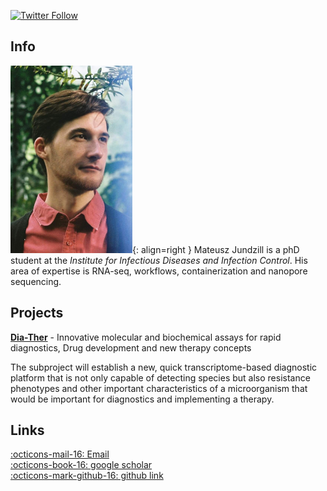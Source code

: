 [![Twitter Follow](https://img.shields.io/twitter/follow/m_jundzill.svg?style=social)](https://twitter.com/m_jundzill) 

## Info

![Mateusz](images/Mateusz.png){: align=right }
Mateusz Jundzill is a phD student at the *Institute for Infectious Diseases and Infection Control*. His area of expertise is RNA-seq, workflows, containerization and nanopore sequencing. 

## Projects

[**Dia-Ther**](http://lpi-jena.de/) - Innovative molecular and biochemical assays for rapid diagnostics, Drug development and new therapy concepts

The subproject will establish a new, quick transcriptome-based diagnostic platform that is not only capable of detecting species but also resistance phenotypes and other important characteristics of a microorganism that would be important for diagnostics and implementing a therapy.

## Links
[:octicons-mail-16: Email](mailto:mateusz.jundzill@med.uni-jena.de)  
[:octicons-book-16: google scholar](https://scholar.google.com/citations?user=RxARmaUAAAAJ=en)     
[:octicons-mark-github-16: github link](https://github.com/AggresiveHayBale)

